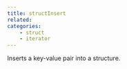 ```yaml
---
title: structInsert
related:
categories:
    - struct
    - iterator
---
```


Inserts a key-value pair into a structure.